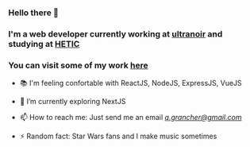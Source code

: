 ### Hello there 👋
### I'm a web developer currently working at [ultranoir](https://www.ultranoir.com/) and studying at [HETIC](https://www.hetic.net/)
### You can visit some of my work [here](https://www.quentingrancher.com/)
- 📚 I'm feeling confortable with ReactJS, NodeJS, ExpressJS, VueJS
- 🌱 I’m currently exploring NextJS
- 📫 How to reach me: Just send me an email *q.grancher@gmail.com*

- ⚡ Random fact: Star Wars fans and I make music sometimes


